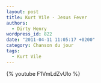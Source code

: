 ```yaml
---
layout: post
title: Kurt Vile - Jesus Fever
authors:
  - Dirty Henry
wordpress_id: 822
date: "2011-04-11 11:05:17 +0200"
category: Chanson du jour
tags:
  - Kurt Vile
---
```


{% youtube F1VmLdZvUlo %}
